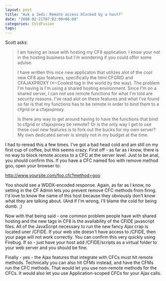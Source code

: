 ```yaml
---
layout: post
title: "Ask a Jedi: Remote access blocked by a host?"
date: "2008-02-21T07:02:00+06:00"
categories: ColdFusion 
tags: 
---
```


Scott asks:

<blockquote>
<p>
I am having an issue with hosting my CF8 application.  I
know your not in the hosting business but I'm wondering if you could offer some advise.

I have written this nice new applicaton that utilizes alot of the cool new CF8 ajax features, specifically the html CFGRID and CFAJAXPROXY (&lt;--Coolest tag in the world by the way).  The problem I'm having is I'm using a
shared hosting environment. Since I'm on a shared server, I can not use remote functions for what I'm told are security reasons.  I've read alot on these features and what I've found so far is that my functions has to be remote
in order to bind them to a cfgrid or a cfajaxproxy.

Is there any way to get around having to have the functions that bind to cfgrid or cfajaxproxy be remote?  Or is the only way I get to use these cool new features is to fork out
the bucks for my own server?  My own dedicated server is simply not in my budget at the time.
</p>
</blockquote>

I had to reread this a few times. I've got a bad head cold and am still on my first cup of coffee, but this seems crazy. First off - as far as I know, there is no way to block remote access to a CFC at the server level. Just to be anal, you should confirm this. If you have a CFC named foo with remove method goo, open your browser to:

http://www.yoursite.com/foo.cfc?method=goo

You should see a WDDX-encoded response. Again, as far as I know, no setting in the CF Admin lets you prevent remove CFC methods from firing. I'd love to know the name of this host because they obviously don't know what they are talking about. (And if I'm wrong, I'll blame the cold for being dumb. ;)

Now with that being said - one common problem people have with shared hosting and the new tags in CF8 is the availability of the CFIDE javascript files. All of the JavaScript necessary to run the new fancy Ajax crap is located uner /CFIDE. If your web site doesn't have access to /CFIDE, then your page will not work correctly. You can confirm this very quickly using Firebug. If so - just have your host add /CFIDE/scripts as a virtual folder to your web server and you should be fine.

Finally - yes - the Ajax features that integrate with CFCs must hit remote methods. Technically you can also hit CFMs instead, and have the CFMs run the CFC methods. That would let you use non-remote methods for the CFCs. It would also let you use Application-scoped CFCs for your Ajax calls.